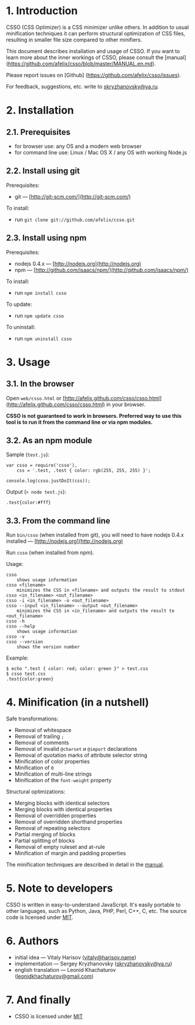 # 1. Introduction

CSSO (CSS Optimizer) is a CSS minimizer unlike others. In addition to usual minification techniques it can perform structural optimization of CSS files, resulting in smaller file size compared to other minifiers.

This document describes installation and usage of CSSO. If you want to learn more about the inner workings of CSSO, please consult the [manual] (https://github.com/afelix/csso/blob/master/MANUAL.en.md).

Please report issues on [Github] (https://github.com/afelix/csso/issues).

For feedback, suggestions, etc. write to <skryzhanovsky@ya.ru>.

# 2. Installation

## 2.1. Prerequisites

* for browser use: any OS and a modern web browser
* for command line use: Linux / Mac OS X / any OS with working Node.js

## 2.2. Install using git

Prerequisites:

* git&nbsp;— [http://git-scm.com/](http://git-scm.com/)

To install:

* run `git clone git://github.com/afelix/csso.git`

## 2.3. Install using npm

Prerequisites:

* nodejs 0.4.x&nbsp;— [http://nodejs.org](http://nodejs.org)
* npm&nbsp;— [http://github.com/isaacs/npm/](http://github.com/isaacs/npm/)

To install:

* run `npm install csso`

To update:

* run `npm update csso`

To uninstall:

* run `npm uninstall csso`

# 3. Usage

## 3.1. In the browser

Open `web/csso.html` or [http://afelix.github.com/csso/csso.html](http://afelix.github.com/csso/csso.html) in your browser.

**CSSO is not guaranteed to work in browsers. Preferred way to use this tool is to run it from the command line or via npm modules.**

## 3.2. As an npm module

Sample (`test.js`):

    var csso = require('csso'),
        css = '.test, .test { color: rgb(255, 255, 255) }';

    console.log(csso.justDoIt(css));
Output (`> node test.js`):

    .test{color:#fff}

## 3.3. From the command line

Run `bin/csso` (when installed from git), you will need to have nodejs 0.4.x installed&nbsp;— [http://nodejs.org](http://nodejs.org)

Run `csso` (when installed from npm).

Usage:

    csso
        shows usage information
    csso <filename>
        minimizes the CSS in <filename> and outputs the result to stdout
    csso <in_filename> <out_filename>
    csso -i <in_filename> -o <out_filename>
    csso --input <in_filename> --output <out_filename>
        minimizes the CSS in <in_filename> and outputs the result to <out_filename>
    csso -h
    csso --help
        shows usage information
    csso -v
    csso --version
        shows the version number

Example:

    $ echo ".test { color: red; color: green }" > test.css
    $ csso test.css
    .test{color:green}

# 4. Minification (in a nutshell)

Safe transformations:

* Removal of whitespace
* Removal of trailing `;`
* Removal of comments
* Removal of invalid `@charset` и `@import` declarations
* Removal of quotation marks of attribute selector string
* Minification of color properties
* Minification of `0`
* Minification of multi-line strings
* Minification of the `font-weight` property

Structural optimizations:

* Merging blocks with identical selectors
* Merging blocks with identical properties
* Removal of overridden properties
* Removal of overridden shorthand properties
* Removal of repeating selectors
* Partial merging of blocks
* Partial splitting of blocks
* Removal of empty ruleset and at-rule
* Minification of margin and padding properties

The minification techniques are described in detail in the [manual](https://github.com/afelix/csso/blob/master/MANUAL.en.md).

# 5. Note to developers

CSSO is written in easy-to-understand JavaScript. It's easily portable to other languages, such as Python, Java, PHP, Perl, C++, C, etc. The source code is licensed under [MIT](https://github.com/afelix/csso/blob/master/MIT-LICENSE.txt).

# 6. Authors

* initial idea&nbsp;— Vitaly Harisov (<vitaly@harisov.name>)
* implementation&nbsp;— Sergey Kryzhanovsky (<skryzhanovsky@ya.ru>)
* english translation&nbsp;— Leonid Khachaturov (leonidkhachaturov@gmail.com)

# 7. And finally

* CSSO is licensed under [MIT](https://github.com/afelix/csso/blob/master/MIT-LICENSE.txt)
